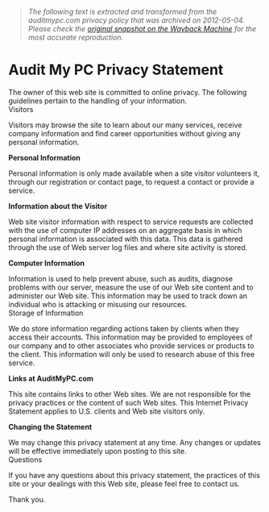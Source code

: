 > *The following text is extracted and transformed from the auditmypc.com privacy policy that was archived on 2012-05-04. Please check the [original snapshot on the Wayback Machine](https://web.archive.org/web/20120504082553id_/http%3A//www.auditmypc.com/auditmypc/audit-my-pc-privacy-statement) for the most accurate reproduction.*

# Audit My PC Privacy Statement

The owner of this web site is committed to online privacy. The following guidelines pertain to the handling of your information.  
Visitors

Visitors may browse the site to learn about our many services, receive company information and find career opportunities without giving any personal information.

**Personal Information**

Personal information is only made available when a site visitor volunteers it, through our registration or contact page, to request a contact or provide a service.

**Information about the Visitor**

Web site visitor information with respect to service requests are collected with the use of computer IP addresses on an aggregate basis in which personal information is associated with this data. This data is gathered through the use of Web server log files and where site activity is stored.

**Computer Information**

Information is used to help prevent abuse, such as audits, diagnose problems with our server, measure the use of our Web site content and to administer our Web site. This information may be used to track down an individual who is attacking or misusing our resources.  
Storage of Information

We do store information regarding actions taken by clients when they access their accounts. This information may be provided to employees of our company and to other associates who provide services or products to the client. This information will only be used to research abuse of this free service.

**Links at AuditMyPC.com**

This site contains links to other Web sites. We are not responsible for the privacy practices or the content of such Web sites. This Internet Privacy Statement applies to U.S. clients and Web site visitors only.

**Changing the Statement**

We may change this privacy statement at any time. Any changes or updates will be effective immediately upon posting to this site.  
Questions

If you have any questions about this privacy statement, the practices of this site or your dealings with this Web site, please feel free to contact us.

Thank you.

